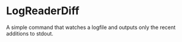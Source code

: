 # LogReaderDiff
 A simple command that watches a logfile and outputs only the recent additions to stdout.
